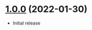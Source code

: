 <a name="1.0.0"></a>
# [1.0.0](https://github.com/faker-javascript/game) (2022-01-30)
* Initial release
